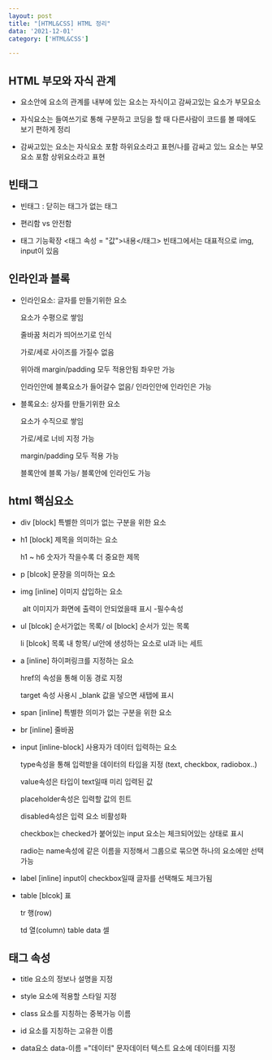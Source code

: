 ```yaml
---
layout: post
title: "[HTML&CSS] HTML 정리"
data: '2021-12-01'
category: ['HTML&CSS']

---
```


## HTML 부모와 자식 관계

- 요소안에 요소의 관계를 내부에 있는 요소는 자식이고 감싸고있는 요소가 부모요소

- 자식요소는 들여쓰기로 통해 구분하고 코딩을 할 때 다른사람이 코드를 볼 때에도 보기 편하게 정리

- 감싸고있는 요소는 자식요소 포함 하위요소라고 표현/나를 감싸고 있느 요소는 부모요소 포함 상위요소라고 표현

## 빈태그 

- 빈태그 : 닫히는 태그가 없는 태그 

- <tag> 편리함 vs <tag/> 안전함 

- 태그 기능확장 <태그 속성 = "값">내용</태그> 빈태그에서는 대표적으로 img, input이 있음


## 인라인과 블록

- 인라인요소: 글자를 만들기위한 요소

  요소가 수평으로 쌓임

  줄바꿈 처리가 띄어쓰기로 인식 

  가로/세로 사이즈를 가질수 없음

  위아래 margin/padding 모두 적용안됨 좌우만 가능 

  인라인안에 블록요소가 들어갈수 없음/ 인라인안에 인라인은 가능

- 블록요소: 상자를 만들기위한 요소

  요소가 수직으로 쌓임

  가로/세로 너비 지정 가능

  margin/padding 모두 적용 가능 

  블록안에 블록 가능/ 블록안에 인라인도 가능

## html 핵심요소

- div [block] 특별한 의미가 없는 구분을 위한 요소

- h1 [block] 제목을 의미하는 요소

  h1 ~ h6 숫자가 작을수록 더 중요한 제목 

- p [blcok] 문장을 의미하는 요소

- img [inline] 이미지 삽입하는 요소

  <img src="" alt=""> alt 이미지가 화면에 출력이 안되었을때 표시 -필수속성

- ul [blcok] 순서가없는 목록/ ol [block] 순서가 있는 목록

  li [blcok] 목록 내 항목/ ul안에 생성하는 요소로 ul과 li는 세트

- a [inline] 하이퍼링크를 지정하는 요소 

  href의 속성을 통해 이동 경로 지정

  target 속성 사용시 _blank 값을 넣으면 새탭에 표시

- span [inline] 특별한 의미가 없는 구분을 위한 요소


- br [inline] 줄바꿈

- input [inline-block] 사용자가 데이터 입력하는 요소

  type속성을 통해 입력받을 데이터의 타입을 지정 (text, checkbox, radiobox..)

  value속성은 타입이 text일때 미리 입력된 값

  placeholder속성은 입력할 값의 힌트 

  disabled속성은 입력 요소 비활성화 

  checkbox는 checked가 붙어있는 input 요소는 체크되어있는 상태로 표시

  radio는 name속성에 같은 이름을 지정해서 그룹으로 묶으면 하나의 요소에만 선택 가능

- label [inline] input이 checkbox일때 글자를 선택해도 체크가됨

- table [blcok] 표

  tr 행(row)

  td 열(column) table data 셀


## 태그 속성

- title 요소의 정보나 설명을 지정

- style 요소에 적용할 스타일 지정

- class 요소를 지칭하는 중복가능 이름

- id 요소를 지칭하는 고유한 이름

- data요소 data-이름 ="데이터" 문자데이터 텍스트 요소에 데이터를 지정